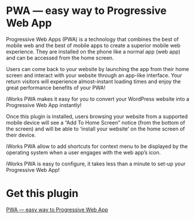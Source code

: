# PWA — easy way to Progressive Web App

Progressive Web Apps (PWA) is a technology that combines the best of mobile web and the best of mobile apps to create a superior mobile web experience.  They are installed on the phone like a normal app (web app) and can be accessed from the home screen.

Users can come back to your website by launching the app from their home screen and interact with your website through an app-like interface. Your return visitors will experience almost-instant loading times and enjoy the great performance benefits of your PWA!

iWorks PWA makes it easy for you to convert your WordPress website into a Progressive Web App instantly!

Once this plugin is installed, users browsing your website from a supported mobile device will see a “Add To Home Screen” notice (from the bottom of the screen) and will be able to ‘install your website’ on the home screen of their device.

iWorks PWA allow to add shortcuts for context menu to be displayed by the operating system when a user engages with the web app’s icon.

iWorks PWA is easy to configure, it takes less than a minute to set-up your Progressive Web App!

# Get this plugin

[PWA — easy way to Progressive Web App ](https://wordpress.org/plugins/iworks-pwa/)

